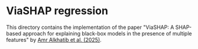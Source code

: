 # ViaSHAP regression

This directory contains the implementation of the paper "ViaSHAP: A SHAP-based approach for explaining black-box models in the presence of multiple features" by [Amr Alkhatib et al. (2025)](https://arxiv.org/pdf/2505.04775).
